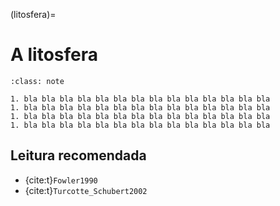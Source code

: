 (litosfera)=
# A litosfera

```{admonition} Objetivos
:class: note

1. bla bla bla bla bla bla bla bla bla bla bla bla bla bla
1. bla bla bla bla bla bla bla bla bla bla bla bla bla bla
1. bla bla bla bla bla bla bla bla bla bla bla bla bla bla
1. bla bla bla bla bla bla bla bla bla bla bla bla bla bla

```

## Leitura recomendada

* {cite:t}`Fowler1990`
* {cite:t}`Turcotte_Schubert2002`
